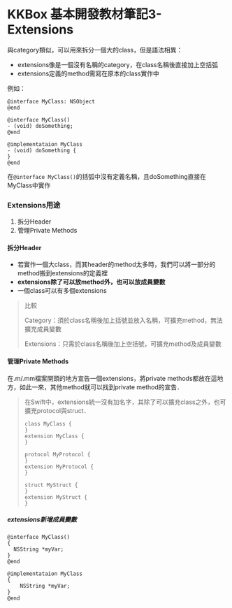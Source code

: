 # KKBox 基本開發教材筆記3-Extensions

與category類似，可以用來拆分一個大的class，但是語法相異：

- extensions像是一個沒有名稱的category，在class名稱後直接加上空括弧
- extensions定義的method需寫在原本的class實作中

例如：

```
@interface MyClass: NSObject
@end

@interface MyClass()
- (void) doSomething;
@end

@implementataion MyClass
- (void) doSomething {
}
@end
```

在`@interface MyClass()`的括弧中沒有定義名稱，且doSomething直接在MyClass中實作

### Extensions用途

1. 拆分Header
2. 管理Private Methods

#### 拆分Header

- 若實作一個大class，而其header的method太多時，我們可以將一部分的method搬到extensions的定義裡
- **extensions除了可以放method外，也可以放成員變數**
- 一個class可以有多個extensions

> 比較
>
> Category：須於class名稱後加上括號並放入名稱，可擴充method，無法擴充成員變數
>
> Extensions：只需於class名稱後加上空括號，可擴充method及成員變數

#### 管理Private Methods

在.m/.mm檔案開頭的地方宣告一個extensions，將private methods都放在這地方，如此一來，其他method就可以找到private method的宣告．

> 在Swift中，extensions統一沒有加名字，其除了可以擴充class之外，也可擴充protocol與struct．
>
> ```
> class MyClass {
> }
> extension MyClass {
> }
>
> protocol MyProtocol {
> }
> extension MyProtocol {
> }
>
> struct MyStruct {
> }
> extension MyStruct {
> }
> ```

##### extensions新增成員變數

```
@interface MyClass()
{
  NSString *myVar;
}
@end

@implementataion MyClass
{
	NSString *myVar;  
}
@end
```







